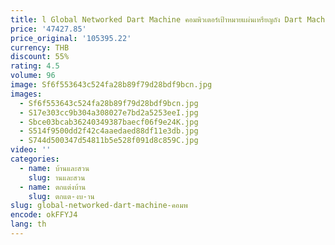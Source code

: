 ```yaml
---
title: l Global Networked Dart Machine คอมพิวเตอร์เป้าหมายแผ่นเหรียญถัง Dart Machine
price: '47427.85'
price_original: '105395.22'
currency: THB
discount: 55%
rating: 4.5
volume: 96
image: Sf6f553643c524fa28b89f79d28bdf9bcn.jpg
images:
  - Sf6f553643c524fa28b89f79d28bdf9bcn.jpg
  - S17e303cc9b304a308027e7bd2a5253eeI.jpg
  - Sbce03bcab36240349387baecf06f9e24K.jpg
  - S514f9500dd2f42c4aaedaed88df11e3db.jpg
  - S744d500347d54811b5e528f091d8c859C.jpg
video: ''
categories:
  - name: บ้านและสวน
    slug: านและสวน
  - name: ตกแต่งบ้าน
    slug: ตกแต-งบ-าน
slug: global-networked-dart-machine-คอมพ
encode: okFFYJ4
lang: th
---
```

  